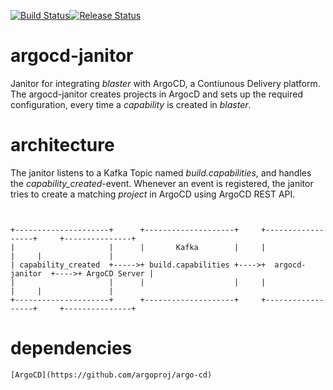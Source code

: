 [![Build Status](https://dfds.visualstudio.com/DevelopmentExcellence/_apis/build/status/Blaster-CI?branch=master)](https://dfds.visualstudio.com/DevelopmentExcellence/_build/latest?definitionId=803&branch=master)[![Release Status](https://dfds.vsrm.visualstudio.com/_apis/public/Release/badge/ace5e409-c242-4356-93f4-23c53a3dc87b/14/18)](https://dfds.visualstudio.com/DevelopmentExcellence/_build/latest?definitionId=803&branch=master)

# argocd-janitor

Janitor for integrating *blaster* with ArgoCD, a Contiunous Delivery platform. 
The argocd-janitor creates projects in ArgocD and sets up the required configuration, every time a *capability* is created in *blaster*.

# architecture

The janitor listens to a Kafka Topic named *build.capabilities*, and handles the *capability_created*-event. 
Whenever an event is registered, the janitor tries to create a matching *project* in ArgoCD using ArgoCD REST API.


```ascii
                             
                             
+---------------------+      +--------------------+     +------------------+     +---------------+
|                     |      |       Kafka        |     |                  |     |               |
| capability_created  +----->+ build.capabilities +---->+  argocd-janitor  +---->+ ArgoCD Server |
|                     |      |                    |     |                  |     |               |
+---------------------+      +--------------------+     +------------------+     +---------------+
```

# dependencies
    [ArgoCD](https://github.com/argoproj/argo-cd)